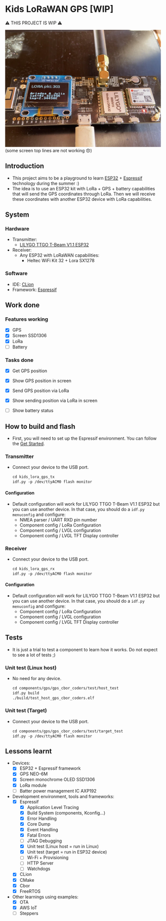 # Kids LoRaWAN GPS [WIP]

⚠ THIS PROJECT IS WIP ⚠

![](docs/kids_lora_gps_tx.jpg)
(some screen top lines are not working 😞)

## Introduction

- This project aims to be a playground to learn [ESP32](http://esp32.net/) + [Espressif](https://www.espressif.com/en) technology during the summer :)
- The idea is to use an ESP32 kit with LoRa + GPS + battery capabilities that will send the GPS coordinates through LoRa. Then we will receive these coordinates with another ESP32 device with LoRa capabilities.


## System

### Hardware
- Transmitter:
  - [LILYGO TTGO T-Beam V1.1 ESP32](http://www.lilygo.cn/prod_view.aspx?TypeId=50060&Id=1317&FId=t3:50060:3)
- Receiver:
  - Any ESP32 with LoRaWAN capabilities:
    - Heltec WiFi Kit 32 + Lora SX1278

### Software
- IDE: [CLion](https://www.jetbrains.com/clion/)
- Framework: [Espressif](https://www.espressif.com/en)


## Work done

### Features working
- [x] GPS
- [x] Screen SSD1306 
- [x] LoRa
- [ ] Battery

### Tasks done
- [x] Get GPS position
- [x] Show GPS position in screen 
- [x] Send GPS position via LoRa
- [x] Show sending position via LoRa in screen
- [ ] Show battery status


## How to build and flash

- First, you will need to set up the Espressif environment. You can follow the [Get Started](https://docs.espressif.com/projects/esp-idf/en/v4.4.2/esp32/get-started/index.html).

### Transmitter
- Connect your device to the USB port.
  ```
  cd kids_lora_gps_tx
  idf.py -p /dev/ttyACM0 flash monitor
  ```

#### Configuration
- Default configuration will work for LILYGO TTGO T-Beam V1.1 ESP32 but you can use another device. In that case, you should do a `idf.py menuconfig` and configure:
  - NMEA parser / UART RXD pin number
  - Component config / LoRa Configuration
  - Component config / LVGL configuration
  - Component config / LVGL TFT Display controller


### Receiver
- Connect your device to the USB port.
  ```
  cd kids_lora_gps_rx
  idf.py -p /dev/ttyACM0 flash monitor
  ```

#### Configuration
- Default configuration will work for LILYGO TTGO T-Beam V1.1 ESP32 but you can use another device. In that case, you should do a `idf.py menuconfig` and configure:
  - Component config / LoRa Configuration
  - Component config / LVGL configuration
  - Component config / LVGL TFT Display controller


## Tests

- It is just a trial to test a component to learn how it works. Do not expect to see a lot of tests ;)

### Unit test (Linux host)
- No need for any device.
  ```
  cd components/gps/gps_cbor_coders/test/host_test
  idf.py build
  ./build/test_host_gps_cbor_coders.elf
  ```

### Unit test (Target)
- Connect your device to the USB port.
  ```
  cd components/gps/gps_cbor_coders/test/target_test
  idf.py -p /dev/ttyACM0 flash monitor
  ```

## Lessons learnt
- Devices:
  - [x] ESP32 + Espressif framework
  - [x] GPS NEO-6M 
  - [x] Screen monochrome OLED SSD1306
  - [x] LoRa module
  - [ ] Batter power management IC AXP192
- Development environment, tools and frameworks:
  - [x] Espressif
    - [x] Application Level Tracing 
    - [x] Build System (components, Kconfig...)
    - [x] Error Handling
    - [x] Core Dump
    - [x] Event Handling
    - [x] Fatal Errors
    - [ ] JTAG Debugging
    - [x] Unit test (Linux host = run in Linux)
    - [x] Unit test (target = run in ESP32 device)
    - [ ] Wi-Fi + Provisioning
    - [ ] HTTP Server
    - [ ] Watchdogs
  - [x] CLion
  - [x] CMake
  - [x] Cbor
  - [x] FreeRTOS
- Other learnings using examples:
  - [x] OTA
  - [x] AWS IoT
  - [ ] Steppers
